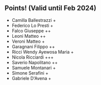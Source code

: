 ## Points! (Valid until Feb 2024)
* Camilla Ballestrazzi +
* Federico Lo Presti +
* Falco Giuseppe ++
* Leoni Matteo ++
* Veroni Matteo +
* Garagnani Filippo ++
* Ricci Wendy Ayewosa Maria +
* Nicola Ricciardi +++
* Saverio Napolitano ++
* Samuele Montanari +
* Simone Serafini +
* Gabriele D'Avena +

